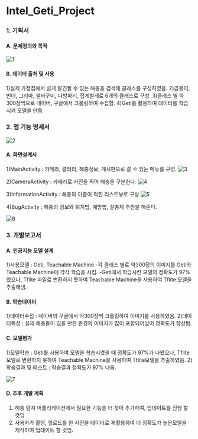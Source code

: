 # Intel_Geti_Project

### 1. 기획서
#### A. 문제정의와 목적
![1](image/1.PNG)

#### B. 데이터 출처 및 사용
1)실제 가정집에서 쉽게 발견될 수 있는 해충을 검색해 클래스를 구성하였음.
2)곱등이, 빈대, 그리마, 쌀바구미, 나방파리, 집게벌레로 6개의 클래스로 구성.
3)클래스 별 약 300장씩으로 네이버, 구글에서 크롤링하여 수집함.
4)Geti를 활용하여 데이터를 학습시켜 모델을 만듬

### 2. 앱 기능 명세서
![2](image/2.PNG)

#### A. 화면설계서
1)MainActivity : 카메라, 갤러리, 해충정보, 게시판으로 갈 수 있는 메뉴를 구성.
![3](image/3.PNG)

2)CameraActivity : 카메라로 사진을 찍어 해충을 구분한다.
![4](image/4.PNG)

3)InformationActivity : 해충의 이름이 적힌 리스트뷰로 구성
![5](image/5.PNG)

4)BugActivity : 해충의 정보와 퇴치법, 예방법, 살충제 추천을 해준다.

![6](image/6.PNG)

### 3. 개발보고서
#### A. 인공지능 모델 설계
1)사용모델 : Geti, Teachable Machine
-각 클래스 별로 약300장의 이미지를 Geti와 Teachable Machine에 각각 학습을 시킴.
-Geti에서 학습시킨 모델의 정확도가 97% 였으나, Tflite 파일로 변환하지 못하여 Teachable Machine을 사용하여 Tflite 모델을 추출해냄.

#### B. 학습데이터
1)데이터수집 : 네이버와 구글에서 약300장씩 크롤링하여 이미지를 사용하였음.
2)데이터특성 : 실제 해충들이 있을 만한 환경의 이미지가 많이 포함되어있어 정확도가 향상됨.

#### C. 모델평가
1)모델학습 : Geti를 사용하여 모델을 학습시켰을 때 정확도가 97%가 나왔으나, Tflite모델로 변환하지 못하여 Teachable Machine을 사용하여 Tflite모델을 추출하였음.
2)학습결과 및 테스트 : 학습결과 정확도가 97% 나옴.

![7](image/7.PNG)

#### D. 추후 개발 계획
1) 해충 탐지 어플리케이션에서 필요한 기능을 더 찾아 추가하여, 업데이트를 진행 할 것임
2) 사용자가 촬영, 업로드를 한 사진을 데이터로 재활용하여 더 정확도가 높은모델을 제작하여 업데이트 할 것임.
